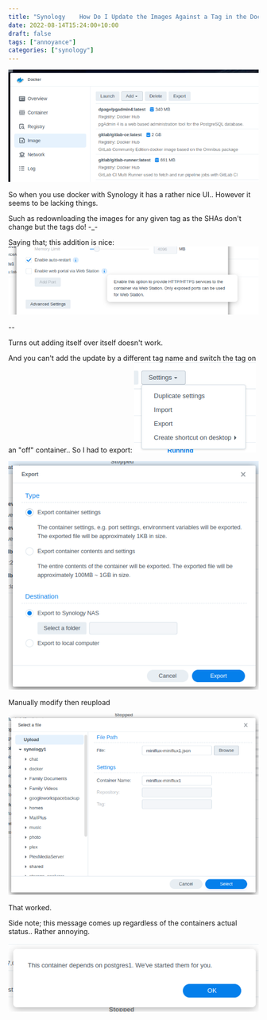 ```yaml
---
title: "Synology    How Do I Update the Images Against a Tag in the Docker View?"
date: 2022-08-14T15:24:00+10:00
draft: false
tags: ["annoyance"]
categories: ["synology"]
---
```


![img.png](img.png)

So when you use docker with Synology it has a rather
nice UI.. However it seems to be lacking things.

Such as redownloading the images for any given tag
as the SHAs don't change but the tags do! -_-

Saying that; this addition is nice:
![](ksnip_20220814-152207.png)

-- 

Turns out adding itself over itself doesn't work.

And you can't add the update by a different tag name
and switch the tag on an "off" container.. So I had 
to export:
![img_1.png](img_1.png)

![img_2.png](img_2.png)

Manually modify then reupload

![img_3.png](img_3.png)

That worked.

Side note; this message comes up regardless of the 
containers actual status.. Rather annoying.

![img_4.png](img_4.png)
